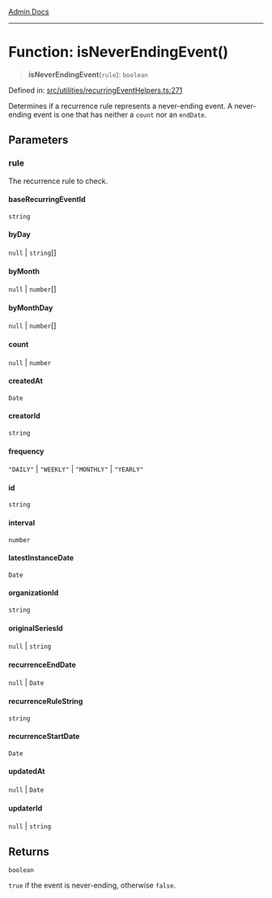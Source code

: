 [Admin Docs](/)

***

# Function: isNeverEndingEvent()

> **isNeverEndingEvent**(`rule`): `boolean`

Defined in: [src/utilities/recurringEventHelpers.ts:271](https://github.com/Sourya07/talawa-api/blob/583d62db9438de398bb9012a4a2617e2cb268b08/src/utilities/recurringEventHelpers.ts#L271)

Determines if a recurrence rule represents a never-ending event.
A never-ending event is one that has neither a `count` nor an `endDate`.

## Parameters

### rule

The recurrence rule to check.

#### baseRecurringEventId

`string`

#### byDay

`null` \| `string`[]

#### byMonth

`null` \| `number`[]

#### byMonthDay

`null` \| `number`[]

#### count

`null` \| `number`

#### createdAt

`Date`

#### creatorId

`string`

#### frequency

`"DAILY"` \| `"WEEKLY"` \| `"MONTHLY"` \| `"YEARLY"`

#### id

`string`

#### interval

`number`

#### latestInstanceDate

`Date`

#### organizationId

`string`

#### originalSeriesId

`null` \| `string`

#### recurrenceEndDate

`null` \| `Date`

#### recurrenceRuleString

`string`

#### recurrenceStartDate

`Date`

#### updatedAt

`null` \| `Date`

#### updaterId

`null` \| `string`

## Returns

`boolean`

`true` if the event is never-ending, otherwise `false`.
